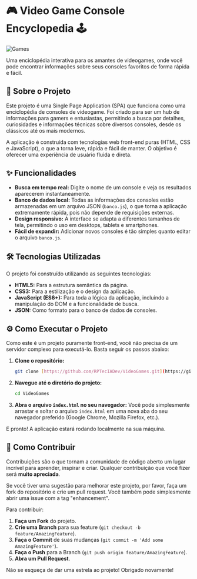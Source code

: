 # 🎮 Video Game Console Encyclopedia 🕹️

![Games](https://img.odcdn.com.br/wp-content/uploads/2024/11/consoles-antigos-1920x1080.png)

Uma enciclopédia interativa para os amantes de videogames, onde você pode encontrar informações sobre seus consoles favoritos de forma rápida e fácil.

## 🚀 Sobre o Projeto

Este projeto é uma Single Page Application (SPA) que funciona como uma enciclopédia de consoles de videogame. Foi criado para ser um hub de informações para gamers e entusiastas, permitindo a busca por detalhes, curiosidades e informações técnicas sobre diversos consoles, desde os clássicos até os mais modernos.

A aplicação é construída com tecnologias web front-end puras (HTML, CSS e JavaScript), o que a torna leve, rápida e fácil de manter. O objetivo é oferecer uma experiência de usuário fluida e direta.

## ✨ Funcionalidades

* **Busca em tempo real:** Digite o nome de um console e veja os resultados aparecerem instantaneamente.
* **Banco de dados local:** Todas as informações dos consoles estão armazenadas em um arquivo JSON (`banco.js`), o que torna a aplicação extremamente rápida, pois não depende de requisições externas.
* **Design responsivo:** A interface se adapta a diferentes tamanhos de tela, permitindo o uso em desktops, tablets e smartphones.
* **Fácil de expandir:** Adicionar novos consoles é tão simples quanto editar o arquivo `banco.js`.

## 🛠️ Tecnologias Utilizadas

O projeto foi construído utilizando as seguintes tecnologias:

* **HTML5:** Para a estrutura semântica da página.
* **CSS3:** Para a estilização e o design da aplicação.
* **JavaScript (ES6+):** Para toda a lógica da aplicação, incluindo a manipulação do DOM e a funcionalidade de busca.
* **JSON:** Como formato para o banco de dados de consoles.

## ⚙️ Como Executar o Projeto

Como este é um projeto puramente front-end, você não precisa de um servidor complexo para executá-lo. Basta seguir os passos abaixo:

1.  **Clone o repositório:**
    ```bash
    git clone [https://github.com/RPTecIADev/VideoGames.git](https://github.com/RPTecIADev/VideoGames.git)
    ```
2.  **Navegue até o diretório do projeto:**
    ```bash
    cd VideoGames
    ```
3.  **Abra o arquivo `index.html` no seu navegador:**
    Você pode simplesmente arrastar e soltar o arquivo `index.html` em uma nova aba do seu navegador preferido (Google Chrome, Mozilla Firefox, etc.).

E pronto! A aplicação estará rodando localmente na sua máquina.

## 🤝 Como Contribuir

Contribuições são o que tornam a comunidade de código aberto um lugar incrível para aprender, inspirar e criar. Qualquer contribuição que você fizer será **muito apreciada**.

Se você tiver uma sugestão para melhorar este projeto, por favor, faça um fork do repositório e crie um pull request. Você também pode simplesmente abrir uma issue com a tag "enhancement".

Para contribuir:

1.  **Faça um Fork** do projeto.
2.  **Crie uma Branch** para sua feature (`git checkout -b feature/AmazingFeature`).
3.  **Faça o Commit** de suas mudanças (`git commit -m 'Add some AmazingFeature'`).
4.  **Faça o Push** para a Branch (`git push origin feature/AmazingFeature`).
5.  **Abra um Pull Request**.

Não se esqueça de dar uma estrela ao projeto! Obrigado novamente!
